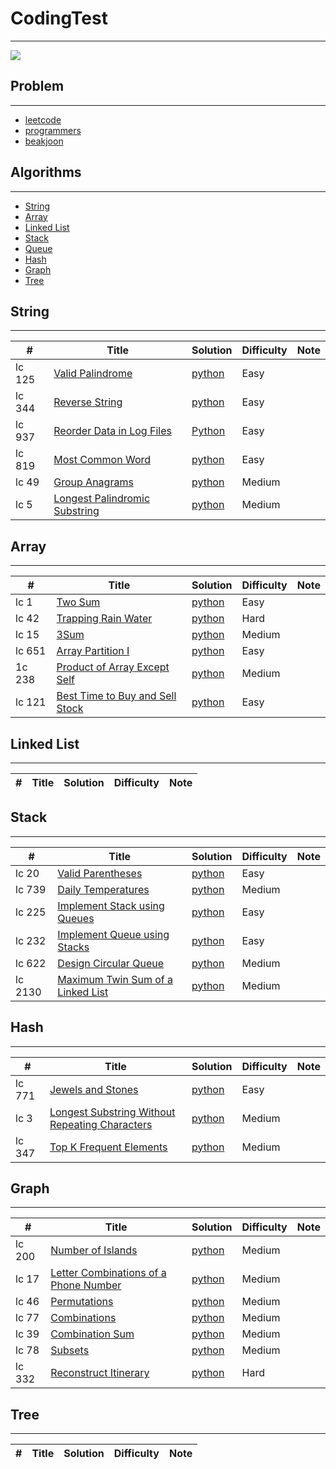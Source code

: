 # CodingTest
--- 
<img src="https://img.shields.io/badge/Python-3766AB?style=flat-square&logo=Python&logoColor=white"/></a>

## Problem
---
- [leetcode](https://github.com/JJungEEun/CodingTest/tree/main/interviews)
- [programmers](https://github.com/JJungEEun/CodingTest/tree/main/programmers)
- [beakjoon](https://github.com/JJungEEun/CodingTest/tree/main/beakjoon)

## Algorithms
---
- [String](#String)
- [Array](#Array)
- [Linked List](#Linked-List)
- [Stack](#Stack)
- [Queue](#Queue)
- [Hash](#Hash)
- [Graph](#Graph)
- [Tree](#Tree)

## String
---
#| Title | Solution | Difficulty | Note|
---|---|---|---|---|
lc 125|[Valid Palindrome](https://leetcode.com/problems/valid-palindrome/)|[python](https://github.com/JJungEEun/CodingTest/blob/main/interviews/chap6_%EB%AC%B8%EC%9E%90%EC%97%B4%20%EC%A1%B0%EC%9E%91/chap6_1_%EC%9C%A0%ED%9A%A8%ED%95%9C%20%ED%8C%B0%EB%A6%B0%EB%93%9C%EB%A1%AC.ipynb)|Easy||
lc 344|[Reverse String](https://leetcode.com/problems/reverse-string/)|[python](https://github.com/JJungEEun/CodingTest/blob/main/interviews/chap6_%EB%AC%B8%EC%9E%90%EC%97%B4%20%EC%A1%B0%EC%9E%91/chap6_2_%EB%AC%B8%EC%9E%90%EC%97%B4%20%EB%92%A4%EC%A7%91%EA%B8%B0.ipynb)|Easy||
lc 937|[Reorder Data in Log Files](https://leetcode.com/problems/reorder-data-in-log-files/)|[Python](https://github.com/JJungEEun/CodingTest/blob/main/interviews/chap6_%EB%AC%B8%EC%9E%90%EC%97%B4%20%EC%A1%B0%EC%9E%91/chap6_3_%EB%A1%9C%EA%B7%B8%20%ED%8C%8C%EC%9D%BC%20%EC%9E%AC%EC%A0%95%EB%A0%AC.ipynb)|Easy|
lc 819|[Most Common Word](https://leetcode.com/problems/most-common-word/)|[python](https://github.com/JJungEEun/CodingTest/blob/main/interviews/chap6_%EB%AC%B8%EC%9E%90%EC%97%B4%20%EC%A1%B0%EC%9E%91/chap6_4_%EA%B0%80%EC%9E%A5%20%ED%9D%94%ED%95%9C%20%EB%8B%A8%EC%96%B4.ipynb)|Easy|
lc 49|[Group Anagrams](https://leetcode.com/problems/group-anagrams/)|[python](https://github.com/JJungEEun/CodingTest/blob/main/interviews/chap6_%EB%AC%B8%EC%9E%90%EC%97%B4%20%EC%A1%B0%EC%9E%91/chap6_5_%EA%B7%B8%EB%A3%B9%20%EC%95%A0%EB%84%88%EA%B7%B8%EB%9E%A8.ipynb)|Medium|
lc 5|[Longest Palindromic Substring](https://leetcode.com/problems/longest-palindromic-substring/)|[python](https://github.com/JJungEEun/CodingTest/blob/main/interviews/chap6_%EB%AC%B8%EC%9E%90%EC%97%B4%20%EC%A1%B0%EC%9E%91/chap6_6_%EA%B0%80%EC%9E%A5%20%EA%B8%B4%20%ED%8C%B0%EB%A6%B0%EB%93%9C%EB%A1%AC%20%EB%B6%80%EB%B6%84%20%EB%AC%B8%EC%9E%90%EC%97%B4.ipynb)|Medium|

## Array
---
#| Title | Solution | Difficulty | Note|
---|---|---|---|---|
lc 1|[Two Sum](https://leetcode.com/problems/two-sum/)|[python](https://github.com/JJungEEun/CodingTest/blob/main/interviews/chap7_%EB%B0%B0%EC%97%B4/chap7_7_%EB%91%90%20%EC%88%98%EC%9D%98%20%ED%95%A9.ipynb)|Easy|
lc 42|[Trapping Rain Water](https://leetcode.com/problems/trapping-rain-water/)|[python](https://github.com/JJungEEun/CodingTest/blob/main/interviews/chap7_%EB%B0%B0%EC%97%B4/chap7_8_%EB%B9%97%EB%AC%BC%20%ED%8A%B8%EB%9E%98%ED%95%91.ipynb)|Hard|
lc 15|[3Sum](https://leetcode.com/problems/3sum/)|[python](https://github.com/JJungEEun/CodingTest/blob/main/interviews/chap7_%EB%B0%B0%EC%97%B4/chap7_9_%EC%84%B8%EC%88%98%EC%9D%98%20%ED%95%A9.ipynb)|Medium|
lc 651|[Array Partition I](https://leetcode.com/problems/array-partition-i/)|[python](https://github.com/JJungEEun/CodingTest/blob/main/interviews/chap7_%EB%B0%B0%EC%97%B4/chap7_10_%EB%B0%B0%EC%97%B4%20%ED%8C%8C%ED%8B%B0%EC%85%981.ipynb)|Easy|
1c 238|[Product of Array Except Self](https://leetcode.com/problems/product-of-array-except-self/)|[python](https://github.com/JJungEEun/CodingTest/blob/main/interviews/chap7_%EB%B0%B0%EC%97%B4/chap7_11_%EC%9E%90%EC%8B%A0%EC%9D%84%20%EC%A0%9C%EC%99%B8%ED%95%9C%20%EB%B0%B0%EC%97%B4%EC%9D%98%20%EA%B3%B1.ipynb)|Medium
lc 121|[Best Time to Buy and Sell Stock](https://leetcode.com/problems/best-time-to-buy-and-sell-stock/)|[python](https://github.com/JJungEEun/CodingTest/blob/main/interviews/chap7_%EB%B0%B0%EC%97%B4/chap7_12_%EC%A3%BC%EC%8B%9D%EC%9D%84%20%EC%82%AC%EA%B3%A0%ED%8C%94%EA%B8%B0%20%EA%B0%80%EC%9E%A5%20%EC%A2%8B%EC%9D%80%20%EC%8B%9C%EC%A0%90.ipynb)|Easy|

## Linked List
---
#| Title | Solution | Difficulty | Note|
---|---|---|---|---|

## Stack
---
#| Title | Solution | Difficulty | Note|
---|---|---|---|---|
lc 20|[Valid Parentheses](https://leetcode.com/problems/valid-parentheses/)|[python](https://github.com/JJungEEun/CodingTest/blob/main/interviews/chap9_%EC%8A%A4%ED%83%9D%2C%ED%81%90/chap09_20_%EC%9C%A0%ED%9A%A8%ED%95%9C%20%EA%B4%84%ED%98%B8.ipynb)|Easy|
lc 739|[Daily Temperatures](https://leetcode.com/problems/daily-temperatures/)|[python](https://github.com/JJungEEun/CodingTest/blob/main/interviews/chap9_%EC%8A%A4%ED%83%9D%2C%ED%81%90/chap09_22_%EC%9D%BC%EC%9D%BC%EC%98%A8%EB%8F%84.ipynb)|Medium|
lc 225|[Implement Stack using Queues](https://leetcode.com/problems/implement-stack-using-queues/)|[python](https://github.com/JJungEEun/CodingTest/blob/main/interviews/chap9_%EC%8A%A4%ED%83%9D%2C%ED%81%90/chap09_23_%ED%81%90%EB%A5%BC%20%EC%9D%B4%EC%9A%A9%ED%95%9C%20%EC%8A%A4%ED%83%9D%20%EA%B5%AC%ED%98%84.ipynb)|Easy|
lc 232|[Implement Queue using Stacks](https://leetcode.com/problems/implement-queue-using-stacks/)|[python](https://github.com/JJungEEun/CodingTest/blob/main/interviews/chap9_%EC%8A%A4%ED%83%9D%2C%ED%81%90/chap09_24_%EC%8A%A4%ED%83%9D%EC%9D%84%20%EC%9D%B4%EC%9A%A9%ED%95%9C%20%EC%8A%A4%ED%83%9D%20%EA%B5%AC%ED%98%84.ipynb)|Easy|
lc 622|[Design Circular Queue](https://leetcode.com/problems/design-circular-queue/)|[python](https://github.com/JJungEEun/CodingTest/blob/main/interviews/chap9_%EC%8A%A4%ED%83%9D%2C%ED%81%90/chap09_25_%EC%9B%90%ED%98%95%ED%81%90%EB%94%94%EC%9E%90%EC%9D%B8.ipynb)|Medium|
lc 2130|[Maximum Twin Sum of a Linked List](https://leetcode.com/problems/maximum-twin-sum-of-a-linked-list/)|[python](https://github.com/JJungEEun/CodingTest/blob/main/interviews/chap9_%EC%8A%A4%ED%83%9D%2C%ED%81%90/leetcode%202130.ipynb)|Medium|

## Hash
---
#| Title | Solution | Difficulty | Note|
---|---|---|---|---|
lc 771|[Jewels and Stones](https://leetcode.com/problems/jewels-and-stones/)|[python](https://github.com/JJungEEun/CodingTest/blob/main/interviews/chap11_%ED%95%B4%EC%8B%9C%ED%85%8C%EC%9D%B4%EB%B8%94/chap11_29_%EB%B3%B4%EC%84%9D%EA%B3%BC%20%EB%8F%8C.ipynb)|Easy|
lc 3|[Longest Substring Without Repeating Characters](https://leetcode.com/problems/longest-substring-without-repeating-characters/)|[python](https://github.com/JJungEEun/CodingTest/blob/main/interviews/chap11_%ED%95%B4%EC%8B%9C%ED%85%8C%EC%9D%B4%EB%B8%94/Chap11_30_%EC%A4%91%EB%B3%B5%20%EB%AC%B8%EC%9E%90%20%EC%97%86%EB%8A%94%20%EA%B0%80%EC%9E%A5%20%EA%B8%B4%20%EB%B6%80%EB%B6%84%20%EB%AC%B8%EC%9E%90%EC%97%B4.ipynb)|Medium|
lc 347|[Top K Frequent Elements](https://leetcode.com/problems/top-k-frequent-elements/)|[python](https://github.com/JJungEEun/CodingTest/blob/main/interviews/chap11_%ED%95%B4%EC%8B%9C%ED%85%8C%EC%9D%B4%EB%B8%94/chap11_31_%EC%83%81%EC%9C%84%20k%20%EB%B9%88%EB%8F%84%20%EC%9A%94%EC%86%8C.ipynb)|Medium|

## Graph
---
#| Title | Solution | Difficulty | Note|
---|---|---|---|---|
lc 200|[Number of Islands](https://leetcode.com/problems/number-of-islands/)|[python](https://github.com/JJungEEun/CodingTest/blob/main/interviews/chap12_%EA%B7%B8%EB%9E%98%ED%94%84/chap12_32_%EC%84%AC%EC%9D%98%20%EA%B0%9C%EC%88%98.ipynb)|Medium|
lc 17|[Letter Combinations of a Phone Number](https://leetcode.com/problems/letter-combinations-of-a-phone-number/)|[python](https://github.com/JJungEEun/CodingTest/blob/main/interviews/chap12_%EA%B7%B8%EB%9E%98%ED%94%84/chap12_33_%EC%A0%84%ED%99%94%20%EB%B2%88%ED%98%B8%20%EB%AC%B8%EC%9E%90%20%EC%A1%B0%ED%95%A9.ipynb)|Medium|
lc 46|[Permutations](https://leetcode.com/problems/permutations/)|[python](https://github.com/JJungEEun/CodingTest/blob/main/interviews/chap12_%EA%B7%B8%EB%9E%98%ED%94%84/chap12_34_%EC%88%9C%EC%97%B4.ipynb)|Medium|
lc 77|[Combinations](https://leetcode.com/problems/combinations/)|[python](https://github.com/JJungEEun/CodingTest/blob/main/interviews/chap12_%EA%B7%B8%EB%9E%98%ED%94%84/chap12_35_%EC%A1%B0%ED%95%A9.ipynb)|Medium|
lc 39|[Combination Sum](https://leetcode.com/problems/combination-sum/)|[python](https://github.com/JJungEEun/CodingTest/blob/main/interviews/chap12_%EA%B7%B8%EB%9E%98%ED%94%84/chap12_36_%EC%A1%B0%ED%95%A9%EC%9D%98%20%ED%95%A9.ipynb)|Medium|
lc 78|[Subsets](https://leetcode.com/problems/subsets/)|[python](https://github.com/JJungEEun/CodingTest/blob/main/interviews/chap12_%EA%B7%B8%EB%9E%98%ED%94%84/chap12_37_%EB%B6%80%EB%B6%84%EC%A7%91%ED%95%A9.ipynb)|Medium|
lc 332|[Reconstruct Itinerary](https://leetcode.com/problems/reconstruct-itinerary/)|[python](https://github.com/JJungEEun/CodingTest/blob/main/interviews/chap12_%EA%B7%B8%EB%9E%98%ED%94%84/chap12_38_%EC%9D%BC%EC%A0%95%20%EC%9E%AC%EA%B5%AC%EC%84%B1.ipynb)|Hard|

## Tree
---
#| Title | Solution | Difficulty | Note|
---|---|---|---|---|
